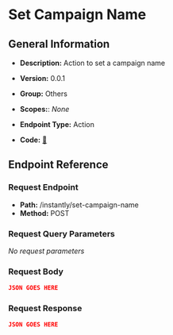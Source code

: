 # Set Campaign Name

## General Information

- **Description:** Action to set a campaign name

- **Version:** 0.0.1
- **Group:** Others
- **Scopes:**: _None_
- **Endpoint Type:** Action
- **Code:** [🔗](https://github.com/NangoHQ/integration-templates/tree/main/integrations/instantly/actions/set-campaign-name.ts)

## Endpoint Reference

### Request Endpoint

- **Path:** /instantly/set-campaign-name
- **Method:** POST

### Request Query Parameters

_No request parameters_

### Request Body

```json
JSON GOES HERE
```

### Request Response

```json
JSON GOES HERE
```
